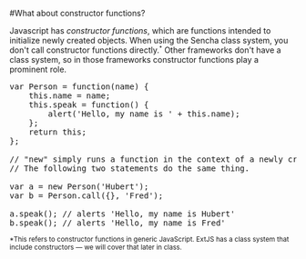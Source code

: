 #What about constructor functions?

Javascript has *constructor functions*, which are functions intended to initialize newly created objects.
When using the Sencha class system, you don't call constructor functions directly.<small><sup>*</sup></small>
Other frameworks don't have a class system, so in those frameworks constructor functions play a prominent role. 

<pre class="runnable 300">var Person = function(name) {
    this.name = name;
    this.speak = function() {
        alert('Hello, my name is ' + this.name);
    };
    return this;
};

// "new" simply runs a function in the context of a newly created object.
// The following two statements do the same thing.

var a = new Person('Hubert');
var b = Person.call({}, 'Fred');  

a.speak(); // alerts 'Hello, my name is Hubert'
b.speak(); // alerts 'Hello, my name is Fred'
</pre>

<small>*This refers to constructor functions in generic JavaScript. ExtJS has
a class system that include constructors &mdash; we will cover that later in class.</small> 
